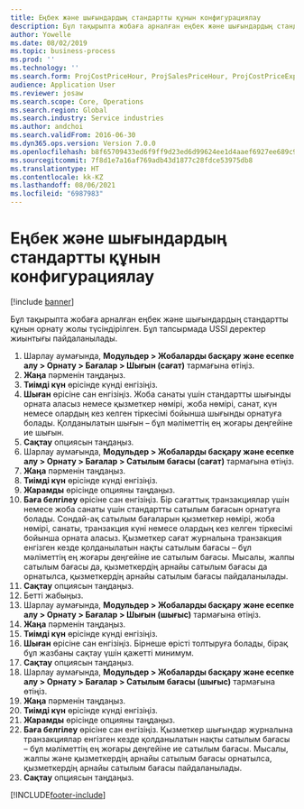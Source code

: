```yaml
---
title: Еңбек және шығындардың стандартты құнын конфигурациялау
description: Бұл тақырыпта жобаға арналған еңбек және шығындардың стандартты құнын орнату жолы түсіндірілген.
author: Yowelle
ms.date: 08/02/2019
ms.topic: business-process
ms.prod: ''
ms.technology: ''
ms.search.form: ProjCostPriceHour, ProjSalesPriceHour, ProjCostPriceExpense, ProjSalesPriceCost
audience: Application User
ms.reviewer: josaw
ms.search.scope: Core, Operations
ms.search.region: Global
ms.search.industry: Service industries
ms.author: andchoi
ms.search.validFrom: 2016-06-30
ms.dyn365.ops.version: Version 7.0.0
ms.openlocfilehash: b8f65709433ed6f9ff9d23ed6d99624ee1d4aaef6927ee689c9f7651807340c5
ms.sourcegitcommit: 7f8d1e7a16af769adb43d1877c28fdce53975db8
ms.translationtype: HT
ms.contentlocale: kk-KZ
ms.lasthandoff: 08/06/2021
ms.locfileid: "6987983"
---
```

# <a name="configure-standard-costs-for-labor-and-expenses"></a>Еңбек және шығындардың стандартты құнын конфигурациялау

[!include [banner](../../includes/banner.md)]

Бұл тақырыпта жобаға арналған еңбек және шығындардың стандартты құнын орнату жолы түсіндірілген. Бұл тапсырмада USSI деректер жиынтығы пайдаланылады.

1. Шарлау аумағында, **Модульдер > Жобаларды басқару және есепке алу > Орнату > Бағалар > Шығын (сағат)** тармағына өтіңіз.
2. **Жаңа** пәрменін таңдаңыз.
3. **Тиімді күн** өрісінде күнді енгізіңіз.
4. **Шыған** өрісіне сан енгізіңіз. Жоба санаты үшін стандартты шығынды орната аласыз немесе қызметкер нөмірі, жоба нөмірі, санат, күн немесе олардың кез келген тіркесімі бойынша шығынды орнатуға болады. Қолданылатын шығын – бұл мәліметтің ең жоғары деңгейіне ие шығын.  
5. **Сақтау** опциясын таңдаңыз.
6. Шарлау аумағында, **Модульдер > Жобаларды басқару және есепке алу > Орнату > Бағалар > Сатылым бағасы (сағат)** тармағына өтіңіз.
7. **Жаңа** пәрменін таңдаңыз.
8. **Тиімді күн** өрісінде күнді енгізіңіз.
9. **Жарамды** өрісінде опцияны таңдаңыз.
10. **Баға белгілеу** өрісіне сан енгізіңіз. Бір сағаттық транзакциялар үшін немесе жоба санаты үшін стандартты сатылым бағасын орнатуға болады. Сондай-ақ сатылым бағаларын қызметкер нөмірі, жоба нөмірі, санаты, транзакция күні немесе олардың кез келген тіркесімі бойынша орната аласыз. Қызметкер сағат журналына транзакция енгізген кезде қолданылатын нақты сатылым бағасы – бұл мәліметтің ең жоғары деңгейіне ие сатылым бағасы. Мысалы, жалпы сатылым бағасы да, қызметкердің арнайы сатылым бағасы да орнатылса, қызметкердің арнайы сатылым бағасы пайдаланылады.  
11. **Сақтау** опциясын таңдаңыз.
12. Бетті жабыңыз.
13. Шарлау аумағында, **Модульдер > Жобаларды басқару және есепке алу > Орнату > Бағалар > Шығын (шығыс)** тармағына өтіңіз.
14. **Жаңа** пәрменін таңдаңыз.
15. **Тиімді күн** өрісінде күнді енгізіңіз.
16. **Шыған** өрісіне сан енгізіңіз. Бірнеше өрісті толтыруға болады, бірақ бұл жазбаны сақтау үшін қажетті минимум.  
17. **Сақтау** опциясын таңдаңыз.
18. Шарлау аумағында, **Модульдер > Жобаларды басқару және есепке алу > Орнату > Бағалар > Сатылым бағасы (шығыс)** тармағына өтіңіз.
19. **Жаңа** пәрменін таңдаңыз.
20. **Тиімді күн** өрісінде күнді енгізіңіз.
21. **Жарамды** өрісінде опцияны таңдаңыз.
22. **Баға белгілеу** өрісіне сан енгізіңіз. Қызметкер шығындар журналына транзакциялар енгізген кезде қолданылатын нақты сатылым бағасы – бұл мәліметтің ең жоғары деңгейіне ие сатылым бағасы. Мысалы, жалпы және қызметкердің арнайы сатылым бағасы орнатылса, қызметкердің арнайы сатылым бағасы пайдаланылады.  
23. **Сақтау** опциясын таңдаңыз.



[!INCLUDE[footer-include](../../includes/footer-banner.md)]